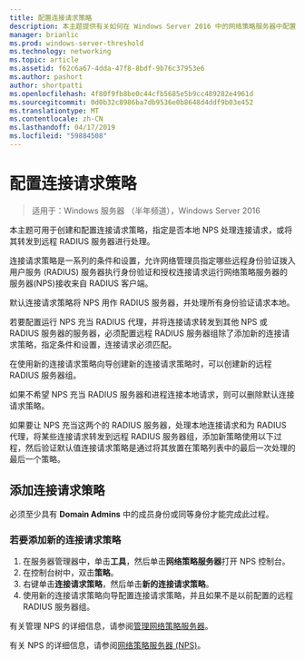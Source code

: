 ```yaml
---
title: 配置连接请求策略
description: 本主题提供有关如何在 Windows Server 2016 中的网络策略服务器中配置连接请求策略的信息。
manager: brianlic
ms.prod: windows-server-threshold
ms.technology: networking
ms.topic: article
ms.assetid: f62c6a67-4dda-47f8-8bdf-9b76c37953e6
ms.author: pashort
author: shortpatti
ms.openlocfilehash: 4f80f9fb8be0c44cfb5685e5b9cc489282e4961d
ms.sourcegitcommit: 0d0b32c8986ba7db9536e0b8648d4ddf9b03e452
ms.translationtype: MT
ms.contentlocale: zh-CN
ms.lasthandoff: 04/17/2019
ms.locfileid: "59884508"
---
```

# <a name="configure-connection-request-policies"></a>配置连接请求策略

>适用于：Windows 服务器 （半年频道），Windows Server 2016

本主题可用于创建和配置连接请求策略，指定是否本地 NPS 处理连接请求，或将其转发到远程 RADIUS 服务器进行处理。

连接请求策略是一系列的条件和设置，允许网络管理员指定哪些远程身份验证拨入用户服务 (RADIUS) 服务器执行身份验证和授权连接请求运行网络策略服务器的服务器\(NPS\)接收来自 RADIUS 客户端。

默认连接请求策略将 NPS 用作 RADIUS 服务器，并处理所有身份验证请求本地。

若要配置运行 NPS 充当 RADIUS 代理，并将连接请求转发到其他 NPS 或 RADIUS 服务器的服务器，必须配置远程 RADIUS 服务器组除了添加新的连接请求策略，指定条件和设置，连接请求必须匹配。

在使用新的连接请求策略向导创建新的连接请求策略时，可以创建新的远程 RADIUS 服务器组。

如果不希望 NPS 充当 RADIUS 服务器和进程连接本地请求，则可以删除默认连接请求策略。

如果要让 NPS 充当这两个的 RADIUS 服务器，处理本地连接请求和为 RADIUS 代理，将某些连接请求转发到远程 RADIUS 服务器组，添加新策略使用以下过程，然后验证默认值连接请求策略是通过将其放置在策略列表中的最后一次处理的最后一个策略。

## <a name="add-a-connection-request-policy"></a>添加连接请求策略

必须至少具有 **Domain Admins** 中的成员身份或同等身份才能完成此过程。

### <a name="to-add-a-new-connection-request-policy"></a>若要添加新的连接请求策略 

1. 在服务器管理器中，单击**工具**，然后单击**网络策略服务器**打开 NPS 控制台。 
2. 在控制台树中，双击**策略**。
3. 右键单击**连接请求策略**，然后单击**新的连接请求策略**。
4. 使用新的连接请求策略向导配置连接请求策略，并且如果不是以前配置的远程 RADIUS 服务器组。


有关管理 NPS 的详细信息，请参阅[管理网络策略服务器](nps-manage-top.md)。

有关 NPS 的详细信息，请参阅[网络策略服务器 (NPS)](nps-top.md)。

